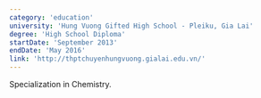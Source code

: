 ```yaml
---
category: 'education'
university: 'Hung Vuong Gifted High School - Pleiku, Gia Lai'
degree: 'High School Diploma'
startDate: 'September 2013'
endDate: 'May 2016'
link: 'http://thptchuyenhungvuong.gialai.edu.vn/'
---
```


Specialization in Chemistry.
